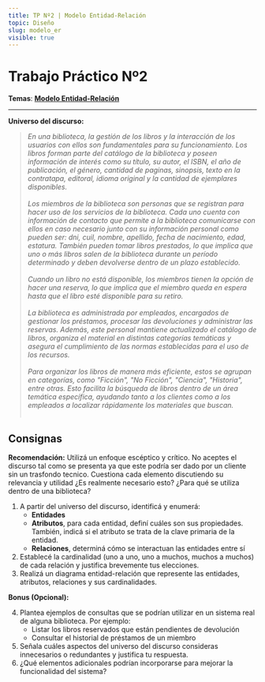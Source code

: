 ```yaml
---
title: TP Nº2 | Modelo Entidad-Relación
topic: Diseño
slug: modelo_er
visible: true
---
```


# Trabajo Práctico Nº2

**Temas**: **[Modelo Entidad-Relación](/lessons/mer)**

<hr>

**Universo del discurso:**

> _En una biblioteca, la gestión de los libros y la interacción de los usuarios con ellos son fundamentales para su funcionamiento. Los libros forman parte del catálogo de la biblioteca y poseen información de interés como su título, su autor, el ISBN, el año de publicación, el género, cantidad de paginas, sinopsis, texto en la contratapa, editoral, idioma original y la cantidad de ejemplares disponibles. <br/><br/>
> Los miembros de la biblioteca son personas que se registran para hacer uso de los servicios de la biblioteca. Cada uno cuenta con información de contacto que permite a la biblioteca comunicarse con ellos en caso necesario junto con su información personal como pueden ser: dni, cuil, nombre, apellido, fecha de nacimiento, edad, estatura. También pueden tomar libros prestados, lo que implica que uno o más libros salen de la biblioteca durante un período determinado y deben devolverse dentro de un plazo establecido. <br/><br/>
> Cuando un libro no está disponible, los miembros tienen la opción de hacer una reserva, lo que implica que el miembro queda en espera hasta que el libro esté disponible para su retiro. <br/><br/>
> La biblioteca es administrada por empleados, encargados de gestionar los préstamos, procesar las devoluciones y administrar las reservas. Además, este personal mantiene actualizado el catálogo de libros, organiza el material en distintas categorías temáticas y asegura el cumplimiento de las normas establecidas para el uso de los recursos. <br/><br/>
> Para organizar los libros de manera más eficiente, estos se agrupan en categorías, como "Ficción", "No Ficción", "Ciencia", "Historia", entre otras. Esto facilita la búsqueda de libros dentro de un área temática específica, ayudando tanto a los clientes como a los empleados a localizar rápidamente los materiales que buscan. <br/><br/>_

## Consignas

<div id="instructions">

**Recomendación:** Utilizá un enfoque escéptico y crítico. No aceptes el discurso tal como se presenta ya que este podría ser dado por un cliente sin un trasfondo tecnico. Cuestiona cada elemento discutiendo su relevancia y utilidad ¿Es realmente necesario esto? ¿Para qué se utiliza dentro de una biblioteca?

1. A partir del universo del discurso, identificá y enumerá:
   - **Entidades**
   - **Atributos**, para cada entidad, definí cuáles son sus propiedades. También, indicá si el atributo se trata de la clave primaria de la entidad.
   - **Relaciones**, determiná cómo se interactuan las entidades entre sí
2. Establecé la cardinalidad (uno a uno, uno a muchos, muchos a muchos) de cada relación y justifica brevemente tus elecciones.
3. Realizá un diagrama entidad-relación que represente las entidades, atributos, relaciones y sus cardinalidades.

<div id="bonus">

**Bonus (Opcional):**

4. Plantea ejemplos de consultas que se podrían utilizar en un sistema real de alguna biblioteca. Por ejemplo:
   - Listar los libros reservados que están pendientes de devolución
   - Consultar el historial de préstamos de un miembro
5. Señala cuáles aspectos del universo del discurso consideras innecesarios o redundantes y justifica tu respuesta.
6. ¿Qué elementos adicionales podrían incorporarse para mejorar la funcionalidad del sistema?

</div>

</div>
